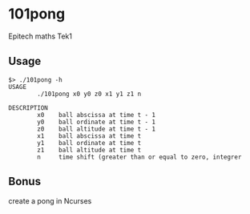 # 101pong
Epitech maths Tek1

## Usage

```
$> ./101pong -h
USAGE
        ./101pong x0 y0 z0 x1 y1 z1 n

DESCRIPTION
        x0    ball abscissa at time t - 1
        y0    ball ordinate at time t - 1
        z0    ball altitude at time t - 1
        x1    ball abscissa at time t
        y1    ball ordinate at time t
        z1    ball altitude at time t
        n     time shift (greater than or equal to zero, integrer
```

## Bonus
create a pong in Ncurses
